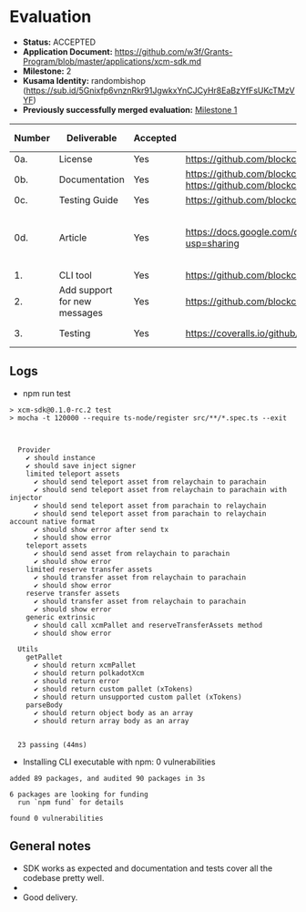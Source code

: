 # Evaluation

- **Status:** ACCEPTED
- **Application Document:** https://github.com/w3f/Grants-Program/blob/master/applications/xcm-sdk.md
- **Milestone:** 2
- **Kusama Identity:** randombishop (https://sub.id/5Gnixfp6vnznRkr91JgwkxYnCJCyHr8EaBzYfFsUKcTMzVYF)
- **Previously successfully merged evaluation:** [Milestone 1](https://github.com/w3f/Grant-Milestone-Delivery/blob/master/evaluations/xcm-sdk_1_dsm-w3f.md)

| Number | Deliverable                  | Accepted | Link                                                                                                                      | Evaluation Notes                                              |
|--------|------------------------------|----------|---------------------------------------------------------------------------------------------------------------------------|---------------------------------------------------------------|
| 0a.    | License                      | Yes      | https://github.com/blockcoders/xcm-sdk/blob/main/LICENSE                                                                  | MIT                                                           |
| 0b.    | Documentation                | Yes      | https://github.com/blockcoders/xcm-sdk/blob/main/README.md, https://github.com/blockcoders/xcm-sdk/blob/main/README-es.md | Good documentation                                            |
| 0c.    | Testing Guide                | Yes      | https://github.com/blockcoders/xcm-sdk#testing                                                                            | OK                                                            |
| 0d.    | Article                      | Yes      | https://docs.google.com/document/d/1W46rTJT4ROkhssXSUoWx8zHEXY6njA_akNs0ldPjgeY/edit?usp=sharing                          | Article is still a draft and not yet updated post milestone 2 |
| 1.     | CLI tool                     | Yes      | https://github.com/blockcoders/xcm-sdk#cli-usage                                                                          | OK                                                            |
| 2.     | Add support for new messages | Yes      | https://github.com/blockcoders/xcm-sdk#support-for-other-pallets-and-methods                                              | OK                                                            |
| 3.     | Testing                      | Yes      | https://coveralls.io/github/blockcoders/xcm-sdk?branch=main                                                               | 91% Coverage                                                  |

## Logs

- npm run test
```
> xcm-sdk@0.1.0-rc.2 test
> mocha -t 120000 --require ts-node/register src/**/*.spec.ts --exit



  Provider
    ✔ should instance
    ✔ should save inject signer
    limited teleport assets
      ✔ should send teleport asset from relaychain to parachain
      ✔ should send teleport asset from relaychain to parachain with injector
      ✔ should send teleport asset from parachain to relaychain
      ✔ should send teleport asset from parachain to relaychain account native format
      ✔ should show error after send tx
      ✔ should show error
    teleport assets
      ✔ should send asset from relaychain to parachain
      ✔ should show error
    limited reserve transfer assets
      ✔ should transfer asset from relaychain to parachain
      ✔ should show error
    reserve transfer assets
      ✔ should transfer asset from relaychain to parachain
      ✔ should show error
    generic extrinsic
      ✔ should call xcmPallet and reserveTransferAssets method
      ✔ should show error

  Utils
    getPallet
      ✔ should return xcmPallet
      ✔ should return polkadotXcm
      ✔ should return error
      ✔ should return custom pallet (xTokens)
      ✔ should return unsupported custom pallet (xTokens)
    parseBody
      ✔ should return object body as an array
      ✔ should return array body as an array


  23 passing (44ms)
```


- Installing CLI executable with npm: 0 vulnerabilities
```
added 89 packages, and audited 90 packages in 3s

6 packages are looking for funding
  run `npm fund` for details

found 0 vulnerabilities
```



## General notes

- SDK works as expected and documentation and tests cover all the codebase pretty well.
- 
- Good delivery.